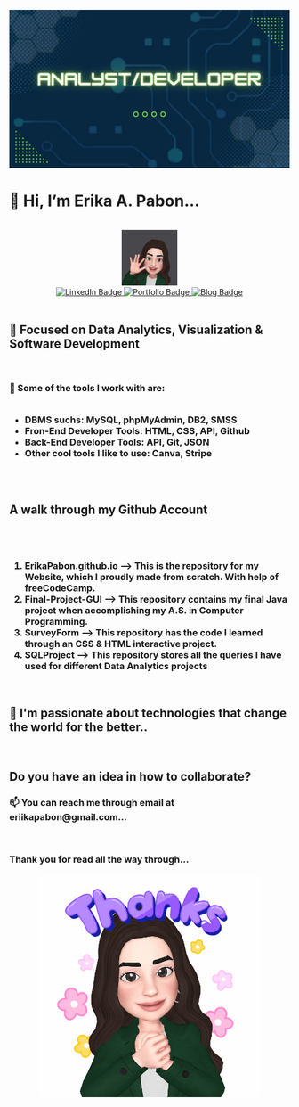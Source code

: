 [![MasterHead](https://raw.githubusercontent.com/ErikaPabon/ErikaPabon/main/AnalystDeveloper.jpg)](https://github.com/ErikaPabon)
<h1> 👋 Hi, I’m Erika A. Pabon...</h1>
<br>
<div id="header" align="center">
  <img src="https://raw.githubusercontent.com/ErikaPabon/ErikaPabon/main/Hithere.jpg" width="100"/>
</div>
<div id="badges" align="center">
  <a href="https://www.linkedin.com/in/erikaapabontriana/">
    <img src="https://img.shields.io/badge/LinkedIn-blue?style=for-the-badge&logo=linkedin&logoColor=white" alt="LinkedIn Badge"/>
  </a>
  <a href="https://erikapabon.github.io/">
    <img src="https://img.shields.io/badge/Portfolio-Here!-brightgreen&logoColor=white?style=for-the-badge" alt="Portfolio Badge"/>
  </a>
   <a href="https://erikapabon.hashnode.dev/">
    <img src="https://img.shields.io/badge/Blog-Here!-green?style=for-the-badge&logo=blog" alt="Blog Badge"/>
  </a>
</div>
<br>
<h2> 👀 Focused on Data Analytics, Visualization & Software Development</h2>
<br>
  <h3>🌱 Some of the tools I work with are:
  <ul>
  <br>
  <li>DBMS suchs: MySQL, phpMyAdmin, DB2, SMSS</li>
  <li>Fron-End Developer Tools: HTML, CSS, API, Github</li>
  <li>Back-End Developer Tools: API, Git, JSON </li>
  <li> Other cool tools I like to use: Canva, Stripe </li>
</ul>
  </h3>
  <br>
  <br>
  <h2> A walk through my Github Account </h2>
<br>
<h3><ol>
<br>
  <li>ErikaPabon.github.io --> This is the repository for my Website, which I proudly made from scratch. With help of freeCodeCamp. </li>
  <li>Final-Project-GUI --> This repository contains my final Java project when accomplishing my A.S. in Computer Programming. </li>
  <li>SurveyForm --> This repository has the code I learned through an CSS & HTML interactive project. </li>
  <li>SQLProject --> This repository stores all the queries I have used for different Data Analytics projects</li>
  <ol>
    </h3>
  <br>
  <h2> 💞️ I'm passionate about technologies that change the world for the better.. </h2>
  <br> 
  <h2> Do you have an idea in how to collaborate? </h2>
  <h3>📫 You can reach me through email at eriikapabon@gmail.com...</h3>
  <br>
<footer>
<h3> Thank you for read all the way through...</h3>
  <div  align="center">
  <img src="https://raw.githubusercontent.com/ErikaPabon/ErikaPabon/main/Thankyou.gif" width="400"/>
</div>
</footer>

